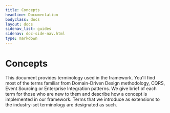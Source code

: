```yaml
---
title: Concepts
headline: Documentation
bodyclass: docs
layout: docs
sidenav_list: guides
sidenav: doc-side-nav.html
type: markdown
---
```

# Concepts

<p class="lead">This document provides terminology used in the framework. You'll find most of the
terms familiar from Domain-Driven Design methodology, CQRS, Event Sourcing or Enterprise Integration
patterns. We give brief of each term for those who are new to them and describe how a concept is
implemented in our framework. Terms that we introduce as extensions to the industry-set terminology
are designated as such.</p>
